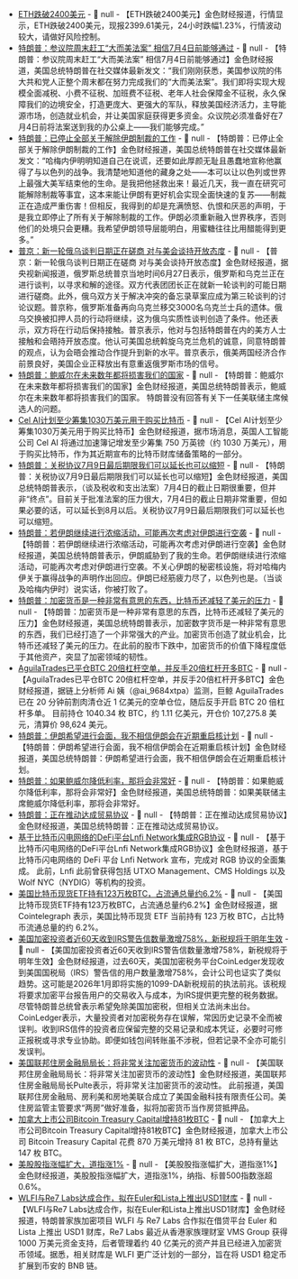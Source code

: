 - [ETH跌破2400美元]() - 📰 null - 【ETH跌破2400美元】金色财经报道，行情显示，ETH跌破2400美元，现报2399.61美元，24小时跌幅1.23%，行情波动较大，请做好风险控制。
- [特朗普：参议院周末赶工“大而美法案” 相信7月4日前能够通过](https://flash.jin10.com/detail/20250628020503962800) - 📰 null - 【特朗普：参议院周末赶工“大而美法案” 相信7月4日前能够通过】金色财经报道，美国总统特朗普在社交媒体最新发文：“我们刚刚获悉，美国参议院的伟大共和党人正整个周末都在努力完成我们的“大而美法案”。我们即将实现大规模全面减税、小费不征税、加班费不征税、老年人社会保障金不征税，永久保障我们的边境安全，打造更庞大、更强大的军队，释放美国经济活力，主导能源市场，创造就业机会，并让美国家庭获得更多资金。众议院必须准备好在7月4日前将法案送到我的办公桌上——我们能够完成。”
- [特朗普：已停止全部关于解除伊朗制裁的工作](https://flash.jin10.com/detail/20250628011608960800) - 📰 null - 【特朗普：已停止全部关于解除伊朗制裁的工作】金色财经报道，美国总统特朗普在社交媒体最新发文：“哈梅内伊明明知道自己在说谎，还要如此厚颜无耻且愚蠢地宣称他赢得了与以色列的战争。我清楚地知道他的藏身之处——本可以让以色列或世界上最强大美军结束他的生命。是我把他拯救出来！最近几天，我一直在研究可能解除制裁等事宜，这本来能让伊朗有更好机会实现全面快速的复苏——制裁正在造成严重伤害！但相反，我得到的却是充满愤怒、仇恨和厌恶的声明，于是我立即停止了所有关于解除制裁的工作。伊朗必须重新融入世界秩序，否则他们的处境只会更糟。我希望伊朗领导层能明白，用蜜糖往往比用醋能得到更多。”
- [普京：新一轮俄乌谈判日期正在磋商 对与美会谈持开放态度](https://www.cls.cn/detail/2070238) - 📰 null - 【普京：新一轮俄乌谈判日期正在磋商 对与美会谈持开放态度】金色财经报道，据央视新闻报道，俄罗斯总统普京当地时间6月27日表示，俄罗斯和乌克兰正在进行谈判，以寻求和解的途径。双方代表团团长正在就新一轮谈判的可能日期进行磋商。此外，俄乌双方关于解决冲突的备忘录草案应成为第三轮谈判的讨论议题。普京称，俄罗斯准备再向乌克兰移交3000名乌克兰士兵的遗体。俄乌交换被扣押人员的行动将继续，这为俄乌实质性谈判创造了条件。他还表示，双方将在行动后保持接触。普京表示，他对与包括特朗普在内的美方人士接触和会晤持开放态度。他认可美国总统斡旋乌克兰危机的诚意，同意特朗普的观点，认为会晤会推动合作提升到新的水平。普京表示，俄美两国经济合作前景良好，美国企业正释放出有意重返俄罗斯市场的信号。
- [特朗普：鲍威尔在未来数年都将损害我们的国家](https://flash.jin10.com/detail/20250628004251505800) - 📰 null - 【特朗普：鲍威尔在未来数年都将损害我们的国家】金色财经报道，美国总统特朗普表示，鲍威尔在未来数年都将损害我们的国家。 
特朗普没有回答有关下一任美联储主席候选人的问题。
- [Cel AI计划至少筹集1030万美元用于购买比特币](https://www.voxmarkets.co.uk/rns/announcement/23066ba9-0675-4dbe-924f-133ff8e9a697/) - 📰 null - 【Cel AI计划至少筹集1030万美元用于购买比特币】金色财经报道，据市场消息，英国人工智能公司 Cel AI 将通过加速簿记增发至少筹集 750 万英镑（约 1030 万美元），用于购买比特币，作为其近期宣布的比特币财库储备策略的一部分。
- [特朗普：关税协议7月9日最后期限我们可以延长也可以缩短](https://flash.jin10.com/detail/20250628002751704800) - 📰 null - 【特朗普：关税协议7月9日最后期限我们可以延长也可以缩短】金色财经报道，美国总统特朗普表示，（谈及税收和支出法案）7月4日的截止日期很重要，但并非“终点”。目前关于批准法案的压力很大，7月4日的截止日期非常重要，但如果必要的话，可以延长到8月以后。关税协议7月9日最后期限我们可以延长也可以缩短。
- [特朗普：若伊朗继续进行浓缩活动，可能再次考虑对伊朗进行空袭](https://flash.jin10.com/detail/20250628003345564800) - 📰 null - 【特朗普：若伊朗继续进行浓缩活动，可能再次考虑对伊朗进行空袭】金色财经报道，美国总统特朗普表示，伊朗威胁到了我的生命。若伊朗继续进行浓缩活动，可能再次考虑对伊朗进行空袭。不关心伊朗的秘密核设施，将对哈梅内伊关于赢得战争的声明作出回应。伊朗已经筋疲力尽了，以色列也是。（当谈及哈梅内伊时）说实话，你被打败了。
- [特朗普：加密货币是一种非常有意思的东西，比特币还减轻了美元的压力](https://flash.jin10.com/detail/20250628002902570800) - 📰 null - 【特朗普：加密货币是一种非常有意思的东西，比特币还减轻了美元的压力】金色财经报道，美国总统特朗普表示，加密数字货币是一种非常有意思的东西，我们已经打造了一个非常强大的产业。加密货币创造了就业机会，比特币还减轻了美元的压力。在此前的股市下跌中，加密货币的价值下降程度低于其他资产，突显了加密领域的韧性。
- [AguilaTrades已平仓BTC 20倍杠杆空单，并反手20倍杠杆开多BTC](https://x.com/ai_9684xtpa/status/1938628927385481222) - 📰 null - 【AguilaTrades已平仓BTC 20倍杠杆空单，并反手20倍杠杆开多BTC】金色财经报道，据链上分析师 Ai 姨（@ai_9684xtpa）监测，巨鲸 AguilaTrades 已在 20 分钟前割肉清仓近 1 亿美元的空单仓位，随后反手开启 BTC 20 倍杠杆多单。 
目前持仓 1040.34 枚 BTC，约 1.11 亿美元，开仓价 107,275.8 美元，清算价 98,624 美元。
- [特朗普：伊朗希望进行会面，我不相信伊朗会在近期重启核计划](https://flash.jin10.com/detail/20250628000658318800) - 📰 null - 【特朗普：伊朗希望进行会面，我不相信伊朗会在近期重启核计划】金色财经报道，美国总统特朗普：伊朗希望进行会面，我不相信伊朗会在近期重启核计划。
- [特朗普：如果鲍威尔降低利率，那将会非常好](https://flash.jin10.com/detail/20250628000532021800) - 📰 null - 【特朗普：如果鲍威尔降低利率，那将会非常好】金色财经报道，美国总统特朗普：如果美联储主席鲍威尔降低利率，那将会非常好。
- [特朗普：正在推动达成贸易协议](https://flash.jin10.com/detail/20250628000405589800) - 📰 null - 【特朗普：正在推动达成贸易协议】金色财经报道，美国总统特朗普：正在推动达成贸易协议。
- [基于比特币闪电网络的DeFi平台Lnfi Network集成RGB协议](https://bitcoinmagazine.com/news/lnfi-network-integrates-rgb-protocol-to-enhance-lightning-network) - 📰 null - 【基于比特币闪电网络的DeFi平台Lnfi Network集成RGB协议】金色财经报道，基于比特币闪电网络的 DeFi 平台 Lnfi Network 宣布，完成对 RGB 协议的全面集成。 
此前，Lnfi 此前曾获得包括 UTXO Management、CMS Holdings 以及 Wolf NYC（NYDIG）等机构的投资。
- [美国比特币现货ETF持有123万枚BTC，占流通总量约6.2%](https://x.com/Cointelegraph/status/1938627547329081765) - 📰 null - 【美国比特币现货ETF持有123万枚BTC，占流通总量约6.2%】金色财经报道，据 Cointelegraph 表示，美国比特币现货 ETF 当前持有 123 万枚 BTC，占比特币流通总量的约 6.2%。
- [美国加密投资者近60天收到IRS警告信数量激增758%，新税规将于明年生效](https://www.theblock.co/post/360108/irs-crypto-letters) - 📰 null - 【美国加密投资者近60天收到IRS警告信数量激增758%，新税规将于明年生效】金色财经报道，过去60天，美国加密税务平台CoinLedger发现收到美国国税局（IRS）警告信的用户数量激增758%，会计公司也证实了类似趋势。这可能是2026年1月即将实施的1099-DA新税规前的执法前兆。该税规将要求加密平台报告用户的交易收入与成本，为IRS提供更完整的税务数据。 
尽管特朗普总统曾表示希望免除美国加密税，但相关立法尚未出台。CoinLedger表示，大量投资者对加密税务存在误解，常因历史记录不全而被误判。收到IRS信件的投资者应保留完整的交易记录和成本凭证，必要时可修正报税或寻求专业协助。即便如钱包间转账虽不涉税，但若记录不全亦可能引发误判。
- [美国联邦住房金融局局长：将非常关注加密货币的波动性](https://flash.jin10.com/detail/20250627233701520800) - 📰 null - 【美国联邦住房金融局局长：将非常关注加密货币的波动性】金色财经报道，美国联邦住房金融局局长Pulte表示，将非常关注加密货币的波动性。 
此前报道，美国联邦住房金融局、房利美和房地美联合成立了美国金融科技有限责任公司。美住房监管主管要求“两房”做好准备，拟将加密货币当作房贷抵押品。
- [加拿大上市公司Bitcoin Treasury Capital增持81枚BTC](https://x.com/BitcoinTCAB/status/1938621340082110960) - 📰 null - 【加拿大上市公司Bitcoin Treasury Capital增持81枚BTC】金色财经报道，加拿大上市公司 Bitcoin Treasury Capital 花费 870 万美元增持 81 枚 BTC，总持有量达 147 枚 BTC。
- [美股股指涨幅扩大，道指涨1%]() - 📰 null - 【美股股指涨幅扩大，道指涨1%】金色财经报道，美股股指涨幅扩大，道指涨1%，纳指、标普500指数涨超0.6%。
- [WLFI与Re7 Labs达成合作，拟在Euler和Lista上推出USD1财库](https://www.coindesk.com/business/2025/06/27/trump-linked-defi-project-world-liberty-teams-with-re7-for-usd1-stablecoin-vault) - 📰 null - 【WLFI与Re7 Labs达成合作，拟在Euler和Lista上推出USD1财库】金色财经报道，特朗普家族加密项目 WLFI 与 Re7 Labs 合作拟在借贷平台 Euler 和 Lista 上推出 USD1 财库，Re7 Labs 最近从香港家族理财室 VMS Group 获得 1000 万美元资金支持，后者管理着约 40 亿美元的资产并且已经进入加密货币领域。据悉，相关财库是 WLFI 更广泛计划的一部分，旨在将 USD1 稳定币扩展到币安的 BNB 链。
